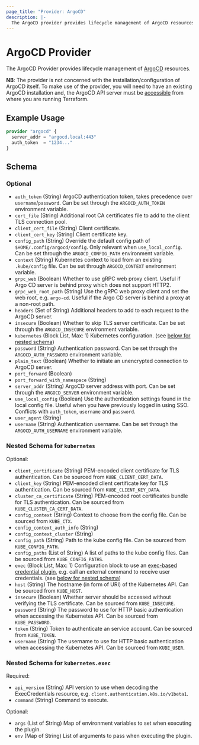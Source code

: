 ```yaml
---
page_title: "Provider: ArgoCD"
description: |-
  The ArgoCD provider provides lifecycle management of ArgoCD resources.
---
```


# ArgoCD Provider

The ArgoCD Provider provides lifecycle management of
[ArgoCD](https://argo-cd.readthedocs.io/en/stable/) resources.

**NB**: The provider is not concerned with the installation/configuration of
ArgoCD itself. To make use of the provider, you will need to have an existing
ArgoCD installation and, the ArgoCD API server must be
[accessible](https://argo-cd.readthedocs.io/en/stable/getting_started/#3-access-the-argo-cd-api-server)
from where you are running Terraform.

## Example Usage

```terraform
provider "argocd" {
  server_addr = "argocd.local:443"
  auth_token  = "1234..."
}
```

<!-- schema generated by tfplugindocs -->
## Schema

### Optional

- `auth_token` (String) ArgoCD authentication token, takes precedence over `username`/`password`. Can be set through the `ARGOCD_AUTH_TOKEN` environment variable.
- `cert_file` (String) Additional root CA certificates file to add to the client TLS connection pool.
- `client_cert_file` (String) Client certificate.
- `client_cert_key` (String) Client certificate key.
- `config_path` (String) Override the default config path of `$HOME/.config/argocd/config`. Only relevant when `use_local_config`. Can be set through the `ARGOCD_CONFIG_PATH` environment variable.
- `context` (String) Kubernetes context to load from an existing `.kube/config` file. Can be set through `ARGOCD_CONTEXT` environment variable.
- `grpc_web` (Boolean) Whether to use gRPC web proxy client. Useful if Argo CD server is behind proxy which does not support HTTP2.
- `grpc_web_root_path` (String) Use the gRPC web proxy client and set the web root, e.g. `argo-cd`. Useful if the Argo CD server is behind a proxy at a non-root path.
- `headers` (Set of String) Additional headers to add to each request to the ArgoCD server.
- `insecure` (Boolean) Whether to skip TLS server certificate. Can be set through the `ARGOCD_INSECURE` environment variable.
- `kubernetes` (Block List, Max: 1) Kubernetes configuration. (see [below for nested schema](#nestedblock--kubernetes))
- `password` (String) Authentication password. Can be set through the `ARGOCD_AUTH_PASSWORD` environment variable.
- `plain_text` (Boolean) Whether to initiate an unencrypted connection to ArgoCD server.
- `port_forward` (Boolean)
- `port_forward_with_namespace` (String)
- `server_addr` (String) ArgoCD server address with port. Can be set through the `ARGOCD_SERVER` environment variable.
- `use_local_config` (Boolean) Use the authentication settings found in the local config file. Useful when you have previously logged in using SSO. Conflicts with `auth_token`, `username` and `password`.
- `user_agent` (String)
- `username` (String) Authentication username. Can be set through the `ARGOCD_AUTH_USERNAME` environment variable.

<a id="nestedblock--kubernetes"></a>
### Nested Schema for `kubernetes`

Optional:

- `client_certificate` (String) PEM-encoded client certificate for TLS authentication. Can be sourced from `KUBE_CLIENT_CERT_DATA`.
- `client_key` (String) PEM-encoded client certificate key for TLS authentication. Can be sourced from `KUBE_CLIENT_KEY_DATA`.
- `cluster_ca_certificate` (String) PEM-encoded root certificates bundle for TLS authentication. Can be sourced from `KUBE_CLUSTER_CA_CERT_DATA`.
- `config_context` (String) Context to choose from the config file. Can be sourced from `KUBE_CTX`.
- `config_context_auth_info` (String)
- `config_context_cluster` (String)
- `config_path` (String) Path to the kube config file. Can be sourced from `KUBE_CONFIG_PATH`.
- `config_paths` (List of String) A list of paths to the kube config files. Can be sourced from `KUBE_CONFIG_PATHS`.
- `exec` (Block List, Max: 1) Configuration block to use an [exec-based credential plugin](https://kubernetes.io/docs/reference/access-authn-authz/authentication/#client-go-credential-plugins), e.g. call an external command to receive user credentials. (see [below for nested schema](#nestedblock--kubernetes--exec))
- `host` (String) The hostname (in form of URI) of the Kubernetes API. Can be sourced from `KUBE_HOST`.
- `insecure` (Boolean) Whether server should be accessed without verifying the TLS certificate. Can be sourced from `KUBE_INSECURE`.
- `password` (String) The password to use for HTTP basic authentication when accessing the Kubernetes API. Can be sourced from `KUBE_PASSWORD`.
- `token` (String) Token to authenticate an service account. Can be sourced from `KUBE_TOKEN`.
- `username` (String) The username to use for HTTP basic authentication when accessing the Kubernetes API. Can be sourced from `KUBE_USER`.

<a id="nestedblock--kubernetes--exec"></a>
### Nested Schema for `kubernetes.exec`

Required:

- `api_version` (String) API version to use when decoding the ExecCredentials resource, e.g. `client.authentication.k8s.io/v1beta1`.
- `command` (String) Command to execute.

Optional:

- `args` (List of String) Map of environment variables to set when executing the plugin.
- `env` (Map of String) List of arguments to pass when executing the plugin.